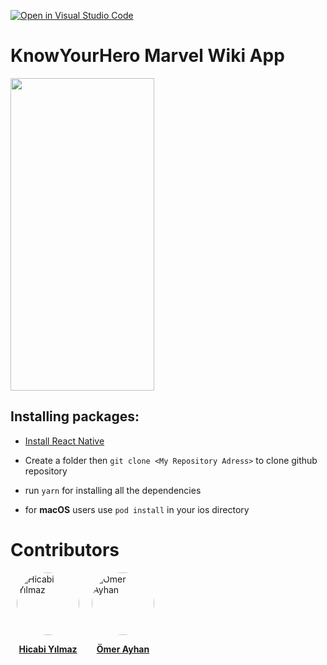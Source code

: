 [![Open in Visual Studio Code](https://classroom.github.com/assets/open-in-vscode-f059dc9a6f8d3a56e377f745f24479a46679e63a5d9fe6f495e02850cd0d8118.svg)](https://classroom.github.com/online_ide?assignment_repo_id=6610023&assignment_repo_type=AssignmentRepo)

# KnowYourHero Marvel Wiki App

<img src="./src/images/app.gif" width="230px" height="500px" alt=""/>

## Installing packages:

- [Install React Native](https://reactnative.dev/docs/environment-setup)

- Create a folder then `git clone <My Repository Adress>` to clone github repository

- run `yarn` for installing all the dependencies

- for **macOS** users use `pod install` in your ios directory

# Contributors

<div style="display:flex;flex-direction:row" >
<div style="width:100px;margin:0 10px;" >
<a href="https://github.com/hcbylmz">
<div>
<img src="https://avatars.githubusercontent.com/u/45284106?v=4" width="100px;" style="border-radius:50px" alt="Hicabi Yılmaz"/><p><center><b>Hicabi Yılmaz
</b></center></p>
</div>
</a>
</div>
<div style="width:100px;margin:0 10px;" >
<a href="https://github.com/omer-ayhan">
<div>
<img src="https://avatars.githubusercontent.com/u/32736625?v=4" width="100px;" style="border-radius:50px" alt="Ömer Ayhan"/><p><center><b>Ömer Ayhan
</b></center></p>
</div>
</a>
</div>
</div>
